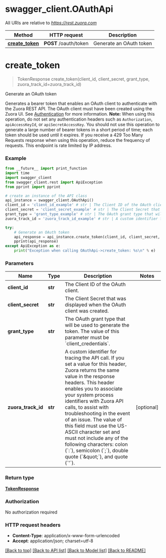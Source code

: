 # swagger_client.OAuthApi

All URIs are relative to *https://rest.zuora.com*

Method | HTTP request | Description
------------- | ------------- | -------------
[**create_token**](OAuthApi.md#create_token) | **POST** /oauth/token | Generate an OAuth token


# **create_token**
> TokenResponse create_token(client_id, client_secret, grant_type, zuora_track_id=zuora_track_id)

Generate an OAuth token

Generates a bearer token that enables an OAuth client to authenticate with the Zuora REST API. The OAuth client must have been created using the Zuora UI. See [Authentication](https://www.zuora.com/developer/api-reference/#section/Authentication) for more information.  **Note:** When using this operation, do not set any authentication headers such as `Authorization`, `apiAccessKeyId`, or `apiSecretAccessKey`.  You should not use this operation to generate a large number of bearer tokens in a short period of time; each token should be used until it expires. If you receive a 429 Too Many Requests response when using this operation, reduce the frequency of requests. This endpoint is rate limited by IP address. 

### Example
```python
from __future__ import print_function
import time
import swagger_client
from swagger_client.rest import ApiException
from pprint import pprint

# create an instance of the API class
api_instance = swagger_client.OAuthApi()
client_id = 'client_id_example' # str | The Client ID of the OAuth client. 
client_secret = 'client_secret_example' # str | The Client Secret that was displayed when the OAuth client was created. 
grant_type = 'grant_type_example' # str | The OAuth grant type that will be used to generate the token. The value of this parameter must be `client_credentials`. 
zuora_track_id = 'zuora_track_id_example' # str | A custom identifier for tracing the API call. If you set a value for this header, Zuora returns the same value in the response headers. This header enables you to associate your system process identifiers with Zuora API calls, to assist with troubleshooting in the event of an issue.  The value of this field must use the US-ASCII character set and must not include any of the following characters: colon (`:`), semicolon (`;`), double quote (`\"`), and quote (`'`).  (optional)

try:
    # Generate an OAuth token
    api_response = api_instance.create_token(client_id, client_secret, grant_type, zuora_track_id=zuora_track_id)
    pprint(api_response)
except ApiException as e:
    print("Exception when calling OAuthApi->create_token: %s\n" % e)
```

### Parameters

Name | Type | Description  | Notes
------------- | ------------- | ------------- | -------------
 **client_id** | **str**| The Client ID of the OAuth client.  | 
 **client_secret** | **str**| The Client Secret that was displayed when the OAuth client was created.  | 
 **grant_type** | **str**| The OAuth grant type that will be used to generate the token. The value of this parameter must be &#x60;client_credentials&#x60;.  | 
 **zuora_track_id** | **str**| A custom identifier for tracing the API call. If you set a value for this header, Zuora returns the same value in the response headers. This header enables you to associate your system process identifiers with Zuora API calls, to assist with troubleshooting in the event of an issue.  The value of this field must use the US-ASCII character set and must not include any of the following characters: colon (&#x60;:&#x60;), semicolon (&#x60;;&#x60;), double quote (&#x60;\&quot;&#x60;), and quote (&#x60;&#39;&#x60;).  | [optional] 

### Return type

[**TokenResponse**](TokenResponse.md)

### Authorization

No authorization required

### HTTP request headers

 - **Content-Type**: application/x-www-form-urlencoded
 - **Accept**: application/json; charset=utf-8

[[Back to top]](#) [[Back to API list]](../README.md#documentation-for-api-endpoints) [[Back to Model list]](../README.md#documentation-for-models) [[Back to README]](../README.md)

